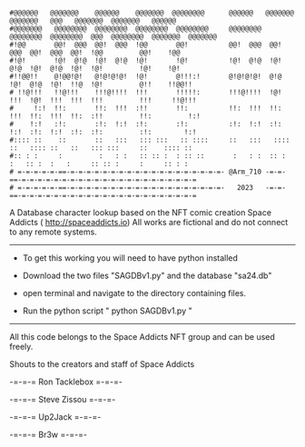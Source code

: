 ```

#@@@@@@   @@@@@@@    @@@@@@    @@@@@@@  @@@@@@@@      @@@@@@   @@@@@@@   @@@@@@@   @@@   @@@@@@@  @@@@@@@   @@@@@@
#@@@@@@@   @@@@@@@@  @@@@@@@@  @@@@@@@@  @@@@@@@@     @@@@@@@@  @@@@@@@@  @@@@@@@@  @@@  @@@@@@@@  @@@@@@@  @@@@@@@
#!@@       @@!  @@@  @@!  @@@  !@@       @@!          @@!  @@@  @@!  @@@  @@!  @@@  @@!  !@@         @@!    !@@
#!@!       !@!  @!@  !@!  @!@  !@!       !@!          !@!  @!@  !@!  @!@  !@!  @!@  !@!  !@!         !@!    !@!
#!!@@!!    @!@@!@!   @!@!@!@!  !@!       @!!!:!       @!@!@!@!  @!@  !@!  @!@  !@!  !!@  !@!         @!!    !!@@!!
# !!@!!!   !!@!!!    !!!@!!!!  !!!       !!!!!:       !!!@!!!!  !@!  !!!  !@!  !!!  !!!  !!!         !!!     !!@!!!
#     !:!  !!:       !!:  !!!  :!!       !!:          !!:  !!!  !!:  !!!  !!:  !!!  !!:  :!!         !!:         !:!
#    !:!   :!:       :!:  !:!  :!:       :!:          :!:  !:!  :!:  !:!  :!:  !:!  :!:  :!:         :!:        !:!
#:::: ::    ::       ::   :::   ::: :::   :: ::::     ::   :::   :::: ::   :::: ::   ::   ::: :::     ::    :::: ::
#:: : :     :         :   : :   :: :: :  : :: ::       :   : :  :: :  :   :: :  :   :     :: :: :     :     :: : :
# =-=-=-=-=-==-=-=-=-=-=-=-=-=-=-=-=-=-=-=-=-=-=-=-=- @Arm_710 -=-=-==-=-=-=-=-=-=-=-=-=-=-=-=-=-=-=-=-=-=-=-=-=-=
# =-=-=-=-=-==-=-=-=-=-=-=-=-=-=-=-=-=-=-=-=-=-=-=-=-   2023   -=-=-==-=-=-=-=-=-=-=-=-=-=-=-=-=-=-=-=-=-=-=-=-=-=

```

A Database character lookup based on the NFT comic creation Space Addicts ( http://spaceaddicts.io)
All works are fictional and do not connect to any remote systems.

---

- To get this working you will need to have python installed

- Download the two files "SAGDBv1.py" and the database "sa24.db"

- open terminal and navigate to the directory containing files.

- Run the python script " python SAGDBv1.py "

---

All this code belongs to the Space Addicts NFT group and can be used freely.

Shouts to the creators and staff of Space Addicts

-=-=-= Ron Tacklebox =-=-=-

-=-=-= Steve Zissou =-=-=-

-=-=-= Up2Jack =-=-=-

-=-=-= Br3w =-=-=-
